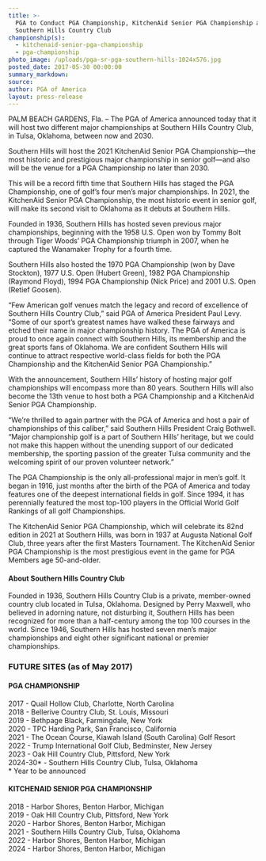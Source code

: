 ```yaml
---
title: >-
  PGA to Conduct PGA Championship, KitchenAid Senior PGA Championship at
  Southern Hills Country Club
championship(s):
  - kitchenaid-senior-pga-championship
  - pga-championship
photo_image: /uploads/pga-sr-pga-southern-hills-1024x576.jpg
posted_date: 2017-05-30 00:00:00
summary_markdown:
source:
author: PGA of America
layout: press-release
---
```


PALM BEACH GARDENS, Fla. – The PGA of America announced today that it will host two different major championships at Southern Hills Country Club, in Tulsa, Oklahoma, between now and 2030.

Southern Hills will host the 2021 KitchenAid Senior PGA Championship—the most historic and prestigious major championship in senior golf—and also will be the venue for a PGA Championship no later than 2030.

This will be a record fifth time that Southern Hills has staged the PGA Championship, one of golf’s four men’s major championships. In 2021, the KitchenAid Senior PGA Championship, the most historic event in senior golf, will make its second visit to Oklahoma as it debuts at Southern Hills.

Founded in 1936, Southern Hills has hosted seven previous major championships, beginning with the 1958 U.S. Open won by Tommy Bolt through Tiger Woods’ PGA Championship triumph in 2007, when he captured the Wanamaker Trophy for a fourth time.

Southern Hills also hosted the 1970 PGA Championship (won by Dave Stockton), 1977 U.S. Open (Hubert Green), 1982 PGA Championship (Raymond Floyd), 1994 PGA Championship (Nick Price) and 2001 U.S. Open (Retief Goosen).

“Few American golf venues match the legacy and record of excellence of Southern Hills Country Club,” said PGA of America President Paul Levy. “Some of our sport’s greatest names have walked these fairways and etched their name in major championship history. The PGA of America is proud to once again connect with Southern Hills, its membership and the great sports fans of Oklahoma. We are confident Southern Hills will continue to attract respective world-class fields for both the PGA Championship and the KitchenAid Senior PGA Championship.”

With the announcement, Southern Hills’ history of hosting major golf championships will encompass more than 80 years. Southern Hills will also become the 13th venue to host both a PGA Championship and a KitchenAid Senior PGA Championship.

“We’re thrilled to again partner with the PGA of America and host a pair of championships of this caliber,” said Southern Hills President Craig Bothwell. “Major championship golf is a part of Southern Hills’ heritage, but we could not make this happen without the unending support of our dedicated membership, the sporting passion of the greater Tulsa community and the welcoming spirit of our proven volunteer network.”

The PGA Championship is the only all-professional major in men’s golf. It began in 1916, just months after the birth of the PGA of America and today features one of the deepest international fields in golf. Since 1994, it has perennially featured the most top-100 players in the Official World Golf Rankings of all golf Championships.

The KitchenAid Senior PGA Championship, which will celebrate its 82nd edition in 2021 at Southern Hills, was born in 1937 at Augusta National Golf Club, three years after the first Masters Tournament. The KitchenAid Senior PGA Championship is the most prestigious event in the game for PGA Members age 50-and-older.

#### About Southern Hills Country Club

Founded in 1936, Southern Hills Country Club is a private, member-owned country club located in Tulsa, Oklahoma. Designed by Perry Maxwell, who believed in adorning nature, not disturbing it, Southern Hills has been recognized for more than a half-century among the top 100 courses in the world. Since 1946, Southern Hills has hosted seven men’s major championships and eight other significant national or premier championships.

### FUTURE SITES (as of May 2017)

#### PGA CHAMPIONSHIP

2017 - Quail Hollow Club, Charlotte, North Carolina<br>2018 - Bellerive Country Club, St. Louis, Missouri<br>2019 - Bethpage Black, Farmingdale, New York<br>2020 - TPC Harding Park, San Francisco, California<br>2021 - The Ocean Course, Kiawah Island (South Carolina) Golf Resort<br>2022 - Trump International Golf Club, Bedminster, New Jersey<br>2023 - Oak Hill Country Club, Pittsford, New York<br>2024-30\* - Southern Hills Country Club, Tulsa, Oklahoma<br>\* Year to be announced

#### KITCHENAID SENIOR PGA CHAMPIONSHIP

2018 - Harbor Shores, Benton Harbor, Michigan<br>2019 - Oak Hill Country Club, Pittsford, New York<br>2020 - Harbor Shores, Benton Harbor, Michigan<br>2021 - Southern Hills Country Club, Tulsa, Oklahoma<br>2022 - Harbor Shores, Benton Harbor, Michigan<br>2024 - Harbor Shores, Benton Harbor, Michigan
